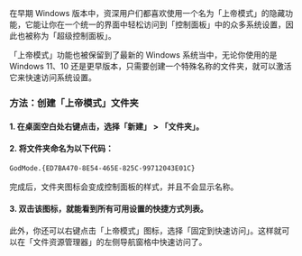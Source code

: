 在早期 Windows 版本中，资深用户们都喜欢使用一个名为「上帝模式」的隐藏功能，它能让你在一个统一的界面中轻松访问到「控制面板」中的众多系统设置，因此也被称为「超级控制面板」。

「上帝模式」功能也被保留到了最新的 Windows 系统当中，无论你使用的是 Windows 11、10 还是更早版本，只需要创建一个特殊名称的文件夹，就可以激活它来快速访问系统设置。

### 方法：创建「上帝模式」文件夹

#### 1. 在桌面空白处右键点击，选择「新建」 > 「文件夹」。

#### 2. 将文件夹命名为以下代码：

```bash
GodMode.{ED7BA470-8E54-465E-825C-99712043E01C}
```

完成后，文件夹图标会变成控制面板的样式，并且不会显示名称。

#### 3. 双击该图标，就能看到所有可用设置的快捷方式列表。

此外，你还可以右键点击「上帝模式」图标，选择「固定到快速访问」。这样就可以在「文件资源管理器」的左侧导航窗格中快速访问了。
